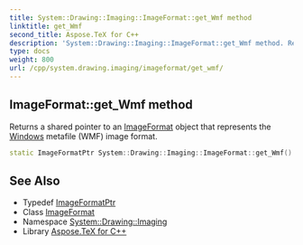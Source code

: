 ```yaml
---
title: System::Drawing::Imaging::ImageFormat::get_Wmf method
linktitle: get_Wmf
second_title: Aspose.TeX for C++
description: 'System::Drawing::Imaging::ImageFormat::get_Wmf method. Returns a shared pointer to an ImageFormat object that represents the Windows metafile (WMF) image format in C++.'
type: docs
weight: 800
url: /cpp/system.drawing.imaging/imageformat/get_wmf/
---
```

## ImageFormat::get_Wmf method


Returns a shared pointer to an [ImageFormat](../) object that represents the [Windows](../../../system.windows/) metafile (WMF) image format.

```cpp
static ImageFormatPtr System::Drawing::Imaging::ImageFormat::get_Wmf()
```

## See Also

* Typedef [ImageFormatPtr](../../imageformatptr/)
* Class [ImageFormat](../)
* Namespace [System::Drawing::Imaging](../../)
* Library [Aspose.TeX for C++](../../../)
